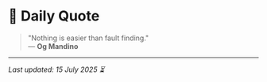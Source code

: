 # 📜 Daily Quote

> "Nothing is easier than fault finding."  
> — **Og Mandino**

---

_Last updated: 15 July 2025 ⏳_

